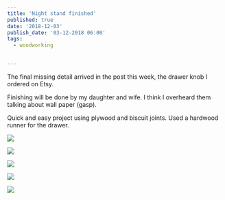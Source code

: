 ```yaml
---
title: 'Night stand finished'
published: true
date: '2018-12-03'
publish_date: '03-12-2018 06:00'
tags:
  - woodworking


---
```


The final missing detail arrived in the post this week, the drawer knob I ordered on Etsy. 

Finishing will be done by my daughter and wife. I think I overheard them talking about wall paper (gasp).

Quick and easy project using plywood and biscuit joints. Used a hardwood runner for the drawer.

![](/images/night%20stand00.jpg)

![](/images/night%20stand0.jpg)

![](/images/night%20stand1.jpg)

![](/images/night%20stand2.jpg)

![](/images/night%20stand3.jpg)